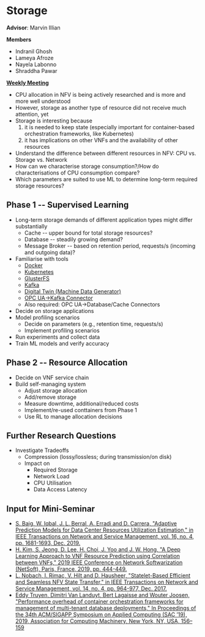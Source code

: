 # Storage

**Advisor**: Marvin Illian

**Members**
* Indranil Ghosh
* Lameya Afroze
* Nayela Labonno
* Shraddha Pawar

**[Weekly Meeting](https://bbb.imt.uni-paderborn.de/b/mar-cze-jjj)**

* CPU allocation in NFV is being actively researched and is more and more well understood
* However, storage as another type of resource did not receive much attention, yet
* Storage is interesting because
    1. it is needed to keep state (especially important for container-based orchestration frameworks, like Kubernetes)
    2. it has implications on other VNFs and the availability of other resources
* Understand the difference between different resources in NFV: CPU vs. Storage vs. Network
* How can we characterise storage consumption?/How do characterisations of CPU consumption compare?
* Which parameters are suited to use ML to determine long-term required storage resources?

## Phase 1 -- Supervised Learning
* Long-term storage demands of different application types might differ substantially
    - Cache -- upper bound for total storage resources?
    - Database -- steadily growing demand?
    - Message Broker -- based on retention period, requests/s (incoming and outgoing data)?
* Familiarise with tools
    * [Docker](https://www.katacoda.com/courses/docker)
    * [Kubernetes](https://github.com/OrangeOnBlack/auto-kubernetes-setup)
    * [GlusterFS](https://github.com/OrangeOnBlack/stateful-kubernetes)
    * [Kafka](https://github.com/OrangeOnBlack/kafka)
    * [Digital Twin (Machine Data Generator)](https://github.com/sonata-nfv/tng-industrial-pilot/tree/f3a992871c8d5ef3272baf18c3fa12a65894be75/vnfs/dt-digitaltwin-docker/containers)
    * [OPC UA&rarr;Kafka Connector](https://github.com/OrangeOnBlack/opc_ua_kafka_connector)
    * Also required: OPC UA&rarr;Database/Cache Connectors
* Decide on storage applications
* Model profiling scenarios
    * Decide on parameters (e.g., retention time, requests/s)
    * Implement profiling scenarios
* Run experiments and collect data
* Train ML models and verify accuracy

## Phase 2 -- Resource Allocation
* Decide on VNF service chain
* Build self-managing system
    * Adjust storage allocation
    * Add/remove storage
    * Measure downtime, additional/reduced costs
    * Implement/re-used conttainers from Phase 1
    * Use RL to manage allocation decisions

## Further Research Questions
* Investigate Tradeoffs
    * Compression (lossy/lossless; during transmission/on disk)
    * Impact on
        * Required Storage
        * Network Load
        * CPU Utilisation
        * Data Access Latency


## Input for Mini-Seminar
* [S. Baig, W. Iqbal, J. L. Berral, A. Erradi and D. Carrera, "Adaptive Prediction Models for Data Center Resources Utilization Estimation," in IEEE Transactions on Network and Service Management, vol. 16, no. 4, pp. 1681-1693, Dec. 2019.](https://ieeexplore.ieee.org/document/8786216)
* [H. Kim, S. Jeong, D. Lee, H. Choi, J. Yoo and J. W. Hong, "A Deep Learning Approach to VNF Resource Prediction using Correlation between VNFs," 2019 IEEE Conference on Network Softwarization (NetSoft), Paris, France, 2019, pp. 444-449.](https://ieeexplore.ieee.org/document/8806620)
* [L. Nobach, I. Rimac, V. Hilt and D. Hausheer, "Statelet-Based Efficient and Seamless NFV State Transfer," in IEEE Transactions on Network and Service Management, vol. 14, no. 4, pp. 964-977, Dec. 2017.](https://ieeexplore.ieee.org/document/8058500)
* [Eddy Truyen, Dimitri Van Landuyt, Bert Lagaisse and Wouter Joosen, "Performance overhead of container orchestration frameworks for management of multi-tenant database deployments," In Proceedings of the 34th ACM/SIGAPP Symposium on Applied Computing (SAC ’19), 2019, Association for Computing Machinery, New York, NY, USA, 156–159
](https://dl.acm.org/doi/10.1145/3297280.3297536)
